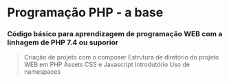 # Programação PHP - a base
### Código básico para aprendizagem de programação WEB com a linhagem de PHP 7.4 ou suporior

> Criação de projeto com o composer
> Estrutura de diretório do projeto WEB em PHP
> Assets
> CSS e Javascript Introdutório
> Uso de namespaces
